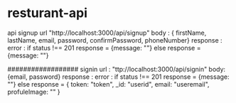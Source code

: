 # resturant-api

api 
signup
url "http://localhost:3000/api/signup"
body : { firstName, lastName, email, password, confirmPassword, phoneNumber}
response : 
  error : 
    if status !== 201
      response = {message: ""}
    else 
      response = {message: ""}
        
 ##################
 signin
 url : "ttp://localhost:3000/api/signin"
 body: {email, password}
 response : 
  error : 
    if status !== 201
      response = {message: ""}
    else 
      response = {
        token: "token",
        _id: "userid",
        email: "useremail",
        profuleImage: ""
      }
